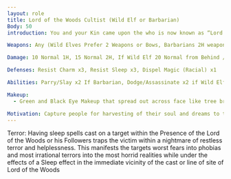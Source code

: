 ```yaml
---
layout: role
title: Lord of the Woods Cultist (Wild Elf or Barbarian)
Body: 50
introduction: You and your Kin came upon the who is now known as “Lord of the Woods” Only few have seen his majestic beauty and lived to tell about it. Now you serve him, through service to the Lord, he brings your lands prosperity and bountiful harvest or so the Elders say so. All that matters now is whatever the Lord asks of you and that is more souls to harvest Dream from willingly or unwillingly...

Weapons: Any (Wild Elves Prefer 2 Weapons or Bows, Barbarians 2H weapon or Shield/Sword)

Damage: 10 Normal 1H, 15 Normal 2H, If Wild Elf 20 Normal from Behind /w Backstabs

Defenses: Resist Charm x3, Resist Sleep x3, Dispel Magic (Racial) x1

Abilities: Parry/Slay x2 If Barbarian, Dodge/Assassinate x2 if Wild Elf, Magic Sleep x2, Magic Fear x2, Magic Charm x2, Healing Arts, First Aid, Read and Write

Makeup: 
  - Green and Black Eye Makeup that spread out across face like tree branches and leaves, lips are painted one black and one green as well

Motivation: Capture people for harvesting of their soul and dreams to the Lord of the Woods. They are no good to you dead! Bring them back to the Lord of the Woods or his Blackened Tree and await his arrival to witness The Harvesting. Protect your captives fiercely, the stronger the Lord of the Woods becomes the stronger you become!
---
```


Terror: Having sleep spells cast on a target within the Presence of the Lord of the Woods or his Followers traps the victim within a nightmare of restless terror and helplessness. This manifests the targets worst fears into phobias and most irrational terrors into the most horrid realities while under the effects of a Sleep effect in the immediate vicinity of the cast or line of site of Lord of the Woods

